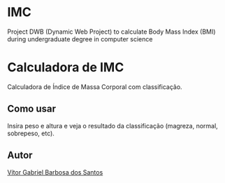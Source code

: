 # IMC
Project DWB (Dynamic Web Project) to calculate Body Mass Index (BMI) during undergraduate degree in computer science

# Calculadora de IMC
Calculadora de Índice de Massa Corporal com classificação.

## Como usar
Insira peso e altura e veja o resultado da classificação (magreza, normal, sobrepeso, etc).

## Autor
[Vítor Gabriel Barbosa dos Santos](https://github.com/TTVitor)
